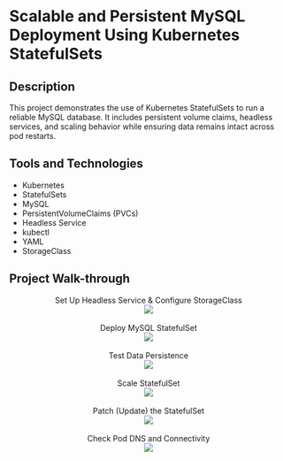<h1>Scalable and Persistent MySQL Deployment Using Kubernetes StatefulSets</h1>


<h2>Description</h2>
This project demonstrates the use of Kubernetes StatefulSets to run a reliable MySQL database. It includes persistent volume claims, headless services, and scaling behavior while ensuring data remains intact across pod restarts. <br />


<h2>Tools and Technologies</h2>


- Kubernetes
- StatefulSets 
- MySQL 
- PersistentVolumeClaims (PVCs)
- Headless Service
- kubectl 
- YAML 
- StorageClass

<h2>Project Walk-through</h2>

<p align="center">
Set Up Headless Service & Configure StorageClass
<br />
<img src="https://i.postimg.cc/0NFBw9jr/1.jpg"/>
<br />
<br />
Deploy MySQL StatefulSet <br/>
<img src="https://i.postimg.cc/gcvTxFWk/2.jpg" />
<br />
<br />
Test Data Persistence 
<br/>
<img src="https://i.postimg.cc/gJbKpjry/3.jpg"/>
<br />
<br />
Scale StatefulSet <br/>
<img src="https://i.postimg.cc/8cKW7zk0/4.jpg" />
<br />
<br />
Patch (Update) the StatefulSet <br/>
<img src="https://i.postimg.cc/T27WqhGk/5.jpg" />
<br />
<br />
Check Pod DNS and Connectivity <br/>
<img src="https://i.postimg.cc/FHcd4ZSq/6.jpg" />
<br />
<br />
</p>


